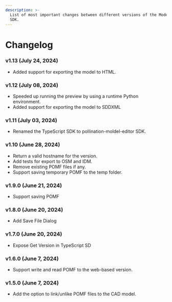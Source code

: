 ```yaml
---
description: >-
  List of most important changes between different versions of the Model Editor
  SDK.
---
```


# Changelog

### v1.13 (July 24, 2024)

* Added support for exporting the model to HTML.

### v1.12 (July 08, 2024)

* Speeded up running the preview by using a runtime Python environment.
* Added support for exporting the model to SDDXML

### v1.11 (July 03, 2024)

* Renamed the TypeScript SDK to pollination-moldel-editor SDK.

### v1.10 (June 28, 2024)

* Return a valid hostname for the version.
* Add tests for export to OSM and IDM.
* Remove existing POMF files if any.
* Support saving temporary POMF to the temp folder.

### v1.9.0 (June 21, 2024)

* Support saving POMF

### v1.8.0 (June 20, 2024)

* Add Save File Dialog

### v1.7.0 (June 20, 2024)

* Expose Get Version in TypeScript SD

### v1.6.0 (June 7, 2024)

* Support write and read POMF to the web-based version.

### v1.5.0 (June 7, 2024)

* Add the option to link/unlike POMF files to the CAD model.
